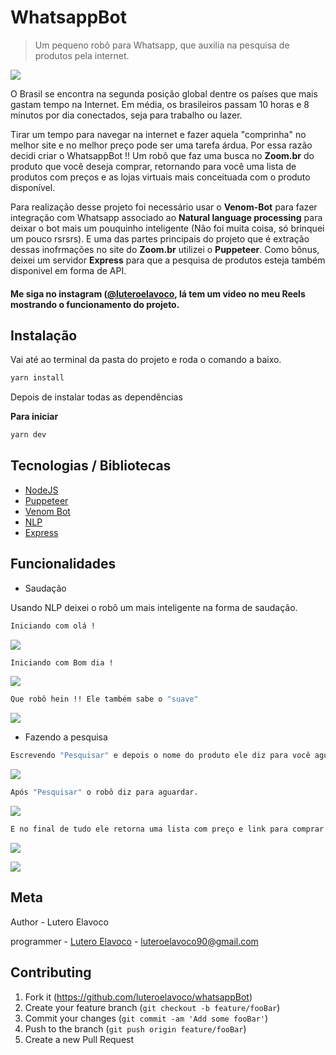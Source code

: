 # WhatsappBot
>Um pequeno robô para Whatsapp, que auxilia na pesquisa de produtos pela internet. 

![](public/whatsappBot.png)	

O Brasil se encontra na segunda posição global dentre os países que mais gastam tempo na Internet. Em média, os brasileiros passam 10 horas e 8 minutos por dia conectados, seja para trabalho ou lazer.

Tirar um tempo para navegar na internet e fazer aquela "comprinha" no melhor site e no melhor preço pode ser uma tarefa árdua. Por essa razão decidi criar o WhatsappBot !! Um robô que faz uma busca no **Zoom.br** do produto que você deseja comprar, retornando para você uma lista de produtos com preços e as lojas virtuais mais conceituada com o produto disponível.

Para realização desse projeto foi necessário usar o **Venom-Bot** para fazer integração com Whatsapp associado ao **Natural language processing** para deixar o bot mais um pouquinho inteligente (Não foi muita coisa, só brinquei um pouco rsrsrs). E uma das partes principais do projeto que é extração dessas inofrmações no site do **Zoom.br** utilizei o **Puppeteer**. Como bônus, deixei um servidor **Express** para que a pesquisa de produtos esteja também disponivel em forma de API.

#### Me siga no instagram ([@luteroelavoco](https://www.instagram.com/luteroelavoco/), lá tem um video no meu Reels mostrando o funcionamento do projeto.




## Instalação 	

Vai até ao terminal da pasta do projeto e roda o comando a baixo.

```sh	
yarn install	
```	

Depois de instalar todas as dependências

**Para iniciar**	

```sh	
yarn dev 	
```	

## Tecnologias / Bibliotecas 
- [NodeJS](https://nodejs.org/en/)
- [Puppeteer](https://github.com/puppeteer/puppeteer)
- [Venom Bot](https://www.npmjs.com/package/venom-bot)
- [NLP](https://github.com/axa-group/nlp.js)
- [Express](https://expressjs.com/pt-br/)

## Funcionalidades

* Saudação 

Usando NLP deixei o robô um mais inteligente na forma de saudação.

```sh	
Iniciando com olá !
```	

![](public/1-ola.PNG)	

```sh	
Iniciando com Bom dia !
```	

![](public/2-bomdia.PNG)	

```sh	
Que robô hein !! Ele também sabe o "suave"
```	

![](public/3-suave.PNG)	

* Fazendo a pesquisa 

```sh	
Escrevendo "Pesquisar" e depois o nome do produto ele diz para você aguardar
```	
![](public/4-pesquisar.PNG)	

```sh	
Após "Pesquisar" o robô diz para aguardar.
```	
![](public/4-pesquisar.PNG)	

```sh	
E no final de tudo ele retorna uma lista com preço e link para comprar esses produtos
```	
![](public/5-mostrar1.PNG)	


![](public/6-mostrar2.PNG)

## Meta	

Author - Lutero Elavoco

programmer -  [Lutero Elavoco](https://www.linkedin.com/in/l%C3%BAtero-elavoco-5951b619b/) - luteroelavoco90@gmail.com	


## Contributing 	

1. Fork it (https://github.com/luteroelavoco/whatsappBot)	
2. Create your feature branch (`git checkout -b feature/fooBar`)	
3. Commit your changes (`git commit -am 'Add some fooBar'`)	
4. Push to the branch (`git push origin feature/fooBar`)	
5. Create a new Pull Request